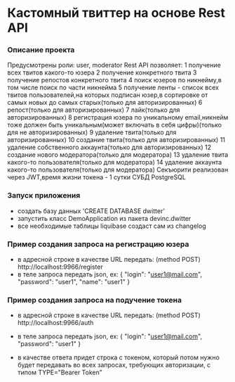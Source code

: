 # Кастомный твиттер на основе Rest API

### Описание проекта

Предусмотрены роли: user, moderator
Rest API позволяет:
1 получение всех твитов какого-то юзера
2 получение конкретного твита
3 получение репостов конкретного твита
4 поиск юзеров по никнейму,в том числе поиск по части никнейма
5 получение ленты - список всех твитов пользователей,на которых подписан юзер,в сортировке от самых новых до самых старых(только для авторизированных)
6 репост(только для авторизированных)
7 лайк(только для авторизированных)
8 регистрация юзера по уникальному email,никнейм тоже должен быть уникальным(может включать в себя цифры)(только для не авторизированных)
9 удаление твита(только для авторизированных)
10 создание твита(только для авторизированных)
11 удаление собственного аккаунта(только для авторизированных)
12 создание нового модератора(только для модератора)
13 удаление твита какого-то пользователя(только для модератора)
14 удаление аккаунта какого-то пользователя(только для модератора)
Секъюрити реализован через JWT,время жизни токена - 1 сутки
СУБД PostgreSQL

### Запуск приложения

* создать базу данных 'CREATE DATABASE dwitter'
* запустить класс DemoApplication из пакета devinc.dwitter
* все необходимые таблицы liquibase создаст сам из changelog

### Пример создания запроса на регистрацию юзера

* в адресной строке в качестве URL передать: (method POST) http://localhost:9966/register
* в теле запроса передать json, ex:
  {
  "login": "user1@mail.com",
  "password": "user1",
  "name": "user1"
  }

### Пример создания запроса на подучение токена

* в адресной строке в качестве URL передать: (method POST) http://localhost:9966/auth
* в теле запроса передать json, ex:
  {
  "login": "user1@mail.com",
  "password": "user1"
  }
  
* в качестве ответа придет строка с токеном, который потом нужно будет передавать во всех запросах, требующих авторизации, с типом TYPE="Bearer Token"